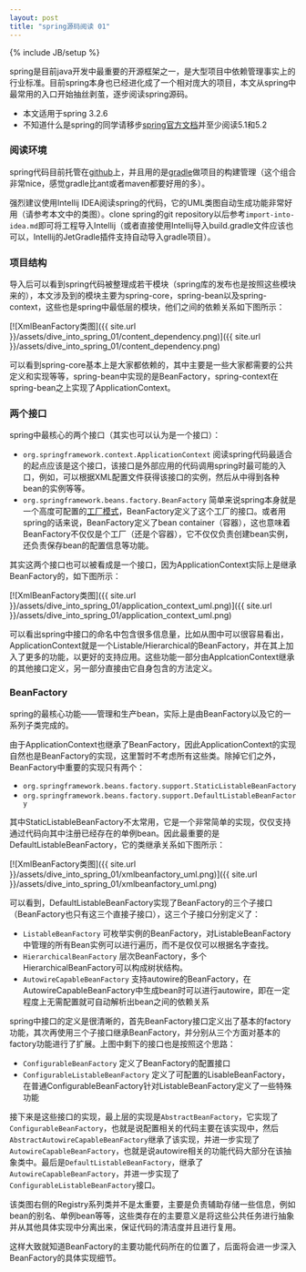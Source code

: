 ```yaml
---
layout: post
title: "spring源码阅读 01"
---
```

{% include JB/setup %}

spring是目前java开发中最重要的开源框架之一，是大型项目中依赖管理事实上的行业标准。目前spring本身也已经进化成了一个相对庞大的项目，本文从spring中最常用的入口开始抽丝剥茧，逐步阅读spring源码。

 - 本文适用于spring 3.2.6
 - 不知道什么是spring的同学请移步[spring官方文档](http://docs.spring.io/spring/docs/3.2.6.BUILD-SNAPSHOT/spring-framework-reference/htmlsingle/#beans)并至少阅读5.1和5.2

<!--more-->

### 阅读环境
spring代码目前托管在[github](https://github.com/spring-projects/spring-framework)上，并且用的是[gradle](http://www.gradle.org/)做项目的构建管理（这个组合非常nice，感觉gradle比ant或者maven都要好用的多）。

强烈建议使用Intellij IDEA阅读spring的代码，它的UML类图自动生成功能非常好用（请参考本文中的类图）。clone spring的git repository以后参考`import-into-idea.md`即可将工程导入Intellij（或者直接使用Intellij导入build.gradle文件应该也可以，Intellij的JetGradle插件支持自动导入gradle项目）。

### 项目结构

导入后可以看到spring代码被整理成若干模块（spring库的发布也是按照这些模块来的），本文涉及到的模块主要为spring-core，spring-bean以及spring-context，这些也是spring中最低层的模块，他们之间的依赖关系如下图所示：

[![XmlBeanFactory类图]({{ site.url }}/assets/dive_into_spring_01/content_dependency.png)]({{ site.url }}/assets/dive_into_spring_01/content_dependency.png)

可以看到spring-core基本上是大家都依赖的，其中主要是一些大家都需要的公共定义和实现等等，spring-bean中实现的是BeanFactory，spring-context在spring-bean之上实现了ApplicationContext。

### 两个接口

spring中最核心的两个接口（其实也可以认为是一个接口）：

 - `org.springframework.context.ApplicationContext` 阅读spring代码最适合的起点应该是这个接口，该接口是外部应用的代码调用spring时最可能的入口，例如，可以根据XML配置文件获得该接口的实例，然后从中得到各种bean的实例等等。
 - `org.springframework.beans.factory.BeanFactory` 简单来说spring本身就是一个高度可配置的[工厂模式](http://en.wikipedia.org/wiki/Factory_method_pattern)，BeanFactory定义了这个工厂的接口。或者用spring的话来说，BeanFactory定义了bean container（容器），这也意味着BeanFactory不仅仅是个工厂（还是个容器），它不仅仅负责创建bean实例，还负责保存bean的配置信息等功能。
 

其实这两个接口也可以被看成是一个接口，因为ApplicationContext实际上是继承BeanFactory的，如下图所示：

[![XmlBeanFactory类图]({{ site.url }}/assets/dive_into_spring_01/application_context_uml.png)]({{ site.url }}/assets/dive_into_spring_01/application_context_uml.png)

可以看出spring中接口的命名中包含很多信息量，比如从图中可以很容易看出，ApplicationContext就是一个Listable/Hierarchical的BeanFactory，并在其上加入了更多的功能，以更好的支持应用。这些功能一部分由ApplcationContext继承的其他接口定义，另一部分直接由它自身包含的方法定义。 

### BeanFactory

spring的最核心功能——管理和生产bean，实际上是由BeanFactory以及它的一系列子类完成的。

由于ApplicationContext也继承了BeanFactory，因此ApplicationContext的实现自然也是BeanFactory的实现，这里暂时不考虑所有这些类。除掉它们之外，BeanFactory中重要的实现只有两个：

 - `org.springframework.beans.factory.support.StaticListableBeanFactory`
 - `org.springframework.beans.factory.support.DefaultListableBeanFactory`

其中StaticListableBeanFactory不太常用，它是一个非常简单的实现，仅仅支持通过代码向其中注册已经存在的单例bean。因此最重要的是DefaultListableBeanFactory，它的类继承关系如下图所示：

[![XmlBeanFactory类图]({{ site.url }}/assets/dive_into_spring_01/xmlbeanfactory_uml.png)]({{ site.url }}/assets/dive_into_spring_01/xmlbeanfactory_uml.png)

可以看到，DefaultListableBeanFactory实现了BeanFactory的三个子接口（BeanFactory也只有这三个直接子接口），这三个子接口分别定义了：

 - `ListableBeanFactory` 可枚举实例的BeanFactory，对ListableBeanFactory中管理的所有Bean实例可以进行遍历，而不是仅仅可以根据名字查找。
 - `HierarchicalBeanFactory` 层次BeanFactory，多个HierarchicalBeanFactory可以构成树状结构。
 - `AutowireCapableBeanFactory` 支持autowire的BeanFactory，在AutowireCapableBeanFactory中生成bean时可以进行autowire，即在一定程度上无需配置就可自动解析出bean之间的依赖关系

spring中接口的定义是很清晰的，首先BeanFactory接口定义出了基本的factory功能，其次再使用三个子接口继承BeanFactory，并分别从三个方面对基本的factory功能进行了扩展。上图中剩下的接口也是按照这个思路：

 - `ConfigurableBeanFactory` 定义了BeanFactory的配置接口
 - `ConfigurableListableBeanFactory` 定义了可配置的LisableBeanFactory，在普通ConfigurableBeanFactory针对ListableBeanFactory定义了一些特殊功能

接下来是这些接口的实现，最上层的实现是`AbstractBeanFactory`，它实现了`ConfigurableBeanFactory`，也就是说配置相关的代码主要在该实现中，然后`AbstractAutowireCapableBeanFactory`继承了该实现，并进一步实现了`AutowireCapableBeanFactory`，也就是说autowire相关的功能代码大部分在该抽象类中。最后是`DefaultListableBeanFactory`，继承了`AutowireCapableBeanFactory`，并进一步实现了`ConfigurableListableBeanFactory`接口。

该类图右侧的Registry系列类并不是太重要，主要是负责辅助存储一些信息，例如bean的别名、单例bean等等，这些类存在的主要意义是将这些公共任务进行抽象并从其他具体实现中分离出来，保证代码的清洁度并且进行复用。

这样大致就知道BeanFactory的主要功能代码所在的位置了，后面将会进一步深入BeanFactory的具体实现细节。